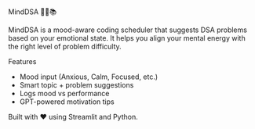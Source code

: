  MindDSA 🧘‍♀️📚

MindDSA is a mood-aware coding scheduler that suggests DSA problems based on your emotional state. It helps you align your mental energy with the right level of problem difficulty.

Features
- Mood input (Anxious, Calm, Focused, etc.)
- Smart topic + problem suggestions
- Logs mood vs performance
- GPT-powered motivation tips

Built with ❤️ using Streamlit and Python.

